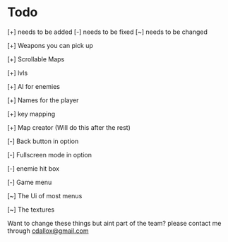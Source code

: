 # Todo #

[+] needs to be added
[-] needs to be fixed
[~] needs to be changed


[+] Weapons you can pick up

[+] Scrollable Maps

[+] lvls

[+] AI for enemies

[+] Names for the player

[+] key mapping

[+] Map creator (Will do this after the rest)


[-] Back button in option

[-] Fullscreen mode in option

[-] enemie hit box

[-] Game menu


[~] The Ui of most menus


[~] The textures


Want to change these things but aint part of the team? please contact me through cdallox@gmail.com